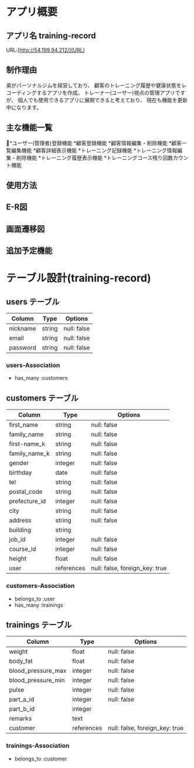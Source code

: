 # アプリ概要

## アプリ名 training-record
  URL:[http://54.199.94.212/](URL)

## 制作理由
  弟がパーソナルジムを経営しており、
  顧客のトレーニング履歴や健康状態をレコーディングするアプリを作成。
  トレーナー(ユーザー)視点の管理アプリですが、
  個人でも使用できるアプリに展開できると考えており、
  現在も機能を更新中になります。

## 主な機能一覧
*ユーザー(管理者)登録機能
*顧客登録機能
*顧客情報編集・削除機能
*顧客一覧編集機能
*顧客詳細表示機能
*トレーニング記録機能
*トレーニング情報編集・削除機能
*トレーニング履歴表示機能
*トレーニングコース残り回数カウント機能

## 使用方法

## E-R図

## 画面遷移図

## 追加予定機能

# テーブル設計(training-record)

## users テーブル

| Column             | Type       | Options     |
| ------------------ | ---------- | ----------- |
| nickname           | string     | null: false |
| email              | string     | null: false |
| password           | string     | null: false |


### users-Association

- has_many :customers


## customers テーブル

| Column             | Type       | Options                        |
| -------------      | ---------- | ------------------------------ |
| first_name         | string     | null: false                    |
| family_name        | string     | null: false                    |
| first-name_k       | string     | null: false                    |
| family_name_k      | string     | null: false                    |
| gender             | integer    | null: false                    |
| birthday           | date       | null: false                    |
| tel                | string     | null: false                    |
| postal_code        | string     | null: false                    |
| prefecture_id      | integer    | null: false                    |
| city               | string     | null: false                    |
| address            | string     | null: false                    |
| building           | string     |                                |
| job_id             | integer    | null: false                    |
| course_id          | integer    | null: false                    |
| height             | float      | null: false                    |
| user               | references | null: false, foreign_key: true |


### customers-Association

- belongs_to :user
- has_many :trainings

## trainings テーブル

| Column             | Type       | Options                        |
| ------------------ | ---------- | ------------------------------ |
| weight             | float      | null: false                    |
| body_fat           | float      | null: false                    |
| blood_pressure_max | integer    | null: false                    |
| blood_pressure_min | integer    | null: false                    |
| pulse              | integer    | null: false                    |
| part_a_id          | integer    | null: false                    |
| part_b_id          | integer    |                                |
| remarks            | text       |                                |
| customer           | references | null: false, foreign_key: true |

### trainings-Association

- belongs_to :customer